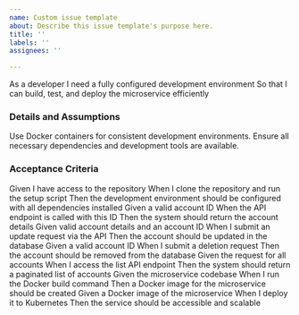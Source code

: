 ```yaml
---
name: Custom issue template
about: Describe this issue template's purpose here.
title: ''
labels: ''
assignees: ''

---
```


As a developer
I need a fully configured development environment
So that I can build, test, and deploy the microservice efficiently
      
### Details and Assumptions
Use Docker containers for consistent development environments.
Ensure all necessary dependencies and development tools are available.   
### Acceptance Criteria     
Given I have access to the repository
When I clone the repository and run the setup script
Then the development environment should be configured with all dependencies installed
Given a valid account ID
When the API endpoint is called with this ID
Then the system should return the account details
Given valid account details and an account ID
When I submit an update request via the API
Then the account should be updated in the database
Given a valid account ID
When I submit a deletion request
Then the account should be removed from the database
Given the request for all accounts
When I access the list API endpoint
Then the system should return a paginated list of accounts
Given the microservice codebase
When I run the Docker build command
Then a Docker image for the microservice should be created
Given a Docker image of the microservice
When I deploy it to Kubernetes
Then the service should be accessible and scalable

